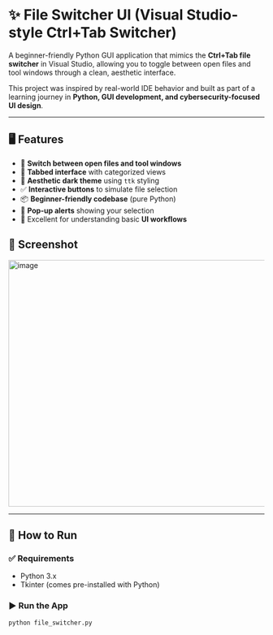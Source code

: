 # ✨ File Switcher UI (Visual Studio-style Ctrl+Tab Switcher)

A beginner-friendly Python GUI application that mimics the **Ctrl+Tab file switcher** in Visual Studio, allowing you to toggle between open files and tool windows through a clean, aesthetic interface.

This project was inspired by real-world IDE behavior and built as part of a learning journey in **Python, GUI development, and cybersecurity-focused UI design**.

---

## 🖥️ Features

- 🔄 **Switch between open files and tool windows**
- 🧭 **Tabbed interface** with categorized views
- 🎨 **Aesthetic dark theme** using `ttk` styling
- ✅ **Interactive buttons** to simulate file selection
- 📦 **Beginner-friendly codebase** (pure Python)
- 💬 **Pop-up alerts** showing your selection
- 🧠 Excellent for understanding basic **UI workflows**



## 📸 Screenshot
<img width="650" height="486" alt="image" src="https://github.com/user-attachments/assets/68bdc7ce-75bd-44ad-b9aa-831f89342af4" />

---

## 🚀 How to Run

### ✅ Requirements
- Python 3.x
- Tkinter (comes pre-installed with Python)

### ▶️ Run the App

```bash
python file_switcher.py
